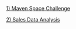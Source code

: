 [1) Maven Space Challenge](https://lookerstudio.google.com/u/0/reporting/61c9eb85-1792-4baf-8e53-f292f90c4e0f/page/FTKHD)


[2) Sales Data Analysis](https://lookerstudio.google.com/u/0/reporting/ec616f0e-8a8a-4470-8839-ae58ae5c8dd1/page/r3JfD)
